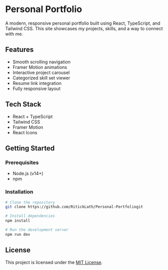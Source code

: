 
# Personal Portfolio

A modern, responsive personal portfolio built using React, TypeScript, and Tailwind CSS. This site showcases my projects, skills, and a way to connect with me.

## Features

- Smooth scrolling navigation
- Framer Motion animations
- Interactive project carousel
- Categorized skill set viewer
- Resume link integration
- Fully responsive layout

## Tech Stack

- React + TypeScript
- Tailwind CSS
- Framer Motion
- React Icons

## Getting Started

### Prerequisites

- Node.js (v14+)
- npm

### Installation

```bash
# Clone the repository
git clone https://github.com/RitickLath/Personal-Portfoliogit

# Install dependencies
npm install

# Run the development server
npm run dev
````

## License

This project is licensed under the [MIT License](LICENSE).
